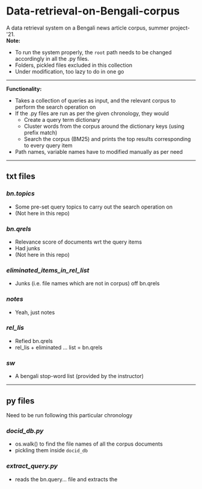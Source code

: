 # Data-retrieval-on-Bengali-corpus
A data retrieval system on a Bengali news article corpus, summer project-'21. </br>
**Note:**</br>
  - To run the system properly, the ```root``` path needs to be changed accordingly in all the .py files. 
  - Folders, pickled files excluded in this collection 
  - Under modification, too lazy to do in one go
---
**Functionality:**</br>
  - Takes a collection of queries as input, and the relevant corpus to perform the search operation on
  - If the .py files are run as per the given chronology, they would
    - Create a query term dictionary
    - Cluster words from the corpus around the dictionary keys (using prefix match)
    - Search the corpus (BM25) and prints the top results corresponding to every query item
  - Path names, variable names have to modified manually as per need 

---
## txt files
### *bn.topics*
  - Some pre-set query topics to carry out the search operation on
  - (Not here in this repo)
### *bn.qrels*
  - Relevance score of documents wrt the query items
  - Had junks
  - (Not here in this repo)
### *eliminated_items_in_rel_list*
  - Junks (i.e. file names which are not in corpus) off bn.qrels
### *notes*
  - Yeah, just notes
### *rel_lis*
  - Refied bn.qrels
  - rel_lis + eliminated ... list = bn.qrels
### *sw*
  - A bengali stop-word list (provided by the instructor)
---
## py files
  Need to be run following this particular chronology
### *docid_db.py*
  - os.walk() to find the file names of all the corpus documents
  - pickling them inside ```docid_db```
### *extract_query.py*
  - reads the bn.query... file and extracts the <title> block (as of now)
  - tokenizes, un-punctuates and removes stop words
  - pickles them in ```query_terms_based_stem_db``` in the following way: {t<sub>1</sub>:[], t<sub>2</sub>:[],...}
### *word_db_creat.py*
  - reads the query words and all the files in the corpus
  - performs the clustering operation based on prefix intersection (2/3<sup>rd</sup> of min(w<sub>1</sub>, w<sub>2</sub>)
  - stores the clustered database by overwriting ```query_terms_based_stem_db```: 
  {t<sub>1</sub>:[w<sub>11</sub>, w<sub>12</sub>,...], t<sub>2</sub>:[w<sub>21</sub>, w<sub>22</sub>,...],...}
  - creates the inverted matrix and pickles into ```term_database_dict```
### *relevant_func.py*
  - BM25 model algorithm
### *doc_len.py*
  - measures the length of each document in terms of total # of words 
  - calculates the average
  - pickles into ```doc_len```
### *main.py*
  - conducts the actual searching operation by picking up queries from ```bn.topics```
  - stores the search results (top 20 BM ranks) in the ```search_res``` directory
### *main_new.py, main_custom.py*
  - similar to main.py
  - have a few extended functionalities (e.g. custom uses a custom BM scoring)
### *search_res_filter*
  - retrieves the pickled search result
  - measures precision, accuracy scores
  - prints the result in a formatted table
### *co_occ.py*
  - constructs the co-occurrence matrix and finds k-nearest neighbours from the cluster for each query term
  - stores the result into ```co_occurrence_matrix```
---
## pickle files
  Roles already explained
### *docid_db*
### *query_terms_based_stem_db*
### *term_database_dict*
### *doc_len*
### *co_occurrence_matrix*
